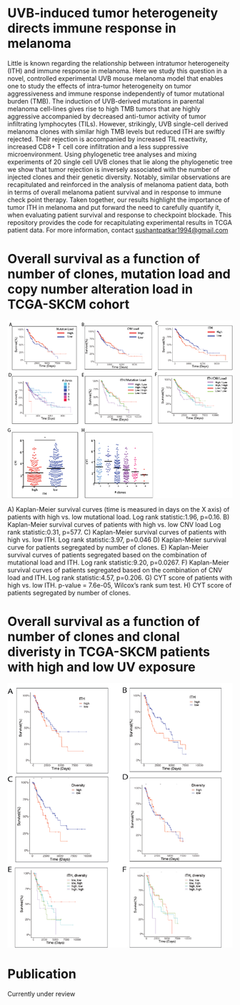 # UVB-induced tumor heterogeneity directs immune response in melanoma  
Little is known regarding the relationship between intratumor heterogeneity (ITH) and immune response in melanoma. Here we study this question in a novel, controlled experimental UVB mouse melanoma model that enables one to study the effects of intra-tumor heterogeneity on tumor aggressiveness and immune response independently of tumor mutational burden (TMB). The induction of UVB-derived mutations in parental melanoma cell-lines gives rise to high TMB tumors that are highly aggressive accompanied by decreased anti-tumor activity of tumor infiltrating lymphocytes (TILs). However, strikingly, UVB single-cell derived melanoma clones with similar high TMB levels but reduced ITH are swiftly rejected. Their rejection is accompanied by increased TIL reactivity, increased CD8+ T cell core infiltration and a less suppressive microenvironment. Using phylogenetic tree analyses and mixing experiments of 20 single cell UVB clones that lie along the phylogenetic tree we show that tumor rejection is inversely associated with the number of injected clones and their genetic diversity. Notably, similar observations are recapitulated and reinforced in the analysis of melanoma patient data, both in terms of overall melanoma patient survival and in response to immune check point therapy.  Taken together, our results highlight the importance of tumor ITH in melanoma and put forward the need to carefully quantify it, when evaluating patient survival and response to checkpoint blockade. This repository provides the code for recapitulating experimental results in TCGA patient data. For more information, contact sushantpatkar1994@gmail.com

# Overall survival as a function of number of clones, mutation load and copy number alteration load in TCGA-SKCM cohort
![Analysis of the association between ITH, mutational load and patient survival across TCGA skin cutaneous melanoma samples ](Figure6_updated.png)

A) Kaplan-Meier survival curves (time is measured in days on the X axis) of patients with high vs. low mutational load. Log rank statistic:1.96, p=0.16. B) Kaplan-Meier survival curves of patients with high vs. low CNV load Log rank statistic:0.31, p=577. C) Kaplan-Meier survival curves of patients with high vs. low ITH. Log rank statistic:3.97, p=0.046 D) Kaplan-Meier survival curve for patients segregated by number of clones. E) Kaplan-Meier survival curves of patients segregated based on the combination of mutational load and ITH. Log rank statistic:9.20, p=0.0267. F) Kaplan-Meier survival curves of patients segregated based on the combination of CNV load and ITH. Log rank statistic:4.57, p=0.206. G) CYT score of patients with high vs. low ITH. p-value = 7.6e-05, Wilcox’s rank sum test. H) CYT score of patients segregated by number of clones.

# Overall survival as a function of number of clones and clonal diveristy in TCGA-SKCM patients with high and low UV exposure 
![Survival rates of patients vary between high and low ITH/diversity groups ](Figure7_updated.png)

# Publication
Currently under review



